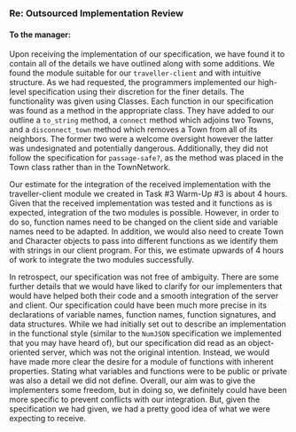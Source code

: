 ### Re: Outsourced Implementation Review
#### To the manager:

Upon receiving the implementation of our specification, we have found it to contain all of the details we have outlined along with some additions. We found the module suitable for our `traveller-client` and with intuitive structure.
As we had requested, the programmers implemented our high-level specification using their discretion for the finer details. The functionality was given using Classes. Each function in our specification was found as a method in the appropriate class. They have added to our outline a `to_string` method, a `connect` method which adjoins two Towns, and a `disconnect_town` method which removes a Town from all of its neighbors. The former two were a welcome oversight however the latter was undesignated and potentially dangerous. Additionally, they did not follow the specification for `passage-safe?`, as the method was placed in the Town class rather than in the TownNetwork.

Our estimate for the integration of the received implementation with the traveller-client module we created in Task #3 Warm-Up #3 is about 4 hours. Given that the received implementation was tested and it functions as is expected, integration of the two modules is possible. However, in order to do so, function names need to be changed on the client side and variable names need to be adapted. In addition, we would also need to create Town and Character objects to pass into different functions as we identify them with strings in our client program. For this, we estimate upwards of 4 hours of work to integrate the two modules successfully.

In retrospect, our specification was not free of ambiguity. There are some further details that we would have liked to clarify for our implementers that would have helped both their code and a smooth integration of the server and client. Our specification could have been much more precise in its declarations of variable names, function names, function signatures, and data structures. While we had initially set out to describe an implementation in the functional style (similar to the `NumJSON` specification we implemented that you may have heard of), but our specification did read as an object-oriented server, which was not the original intention. Instead, we would have made more clear the desire for a module of functions with inherent properties. Stating what variables and functions were to be public or private was also a detail we did not define. Overall, our aim was to give the implementers some freedom, but in doing so, we definitely could have been more specific to prevent conflicts with our integration. But, given the specification we had given, we had a pretty good idea of what we were expecting to receive.
